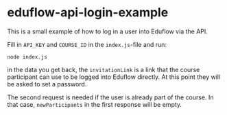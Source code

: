 eduflow-api-login-example
=========================
This is a small example of how to log in a user into Eduflow via the API.

Fill in `API_KEY` and `COURSE_ID` in the `index.js`-file and run:

    node index.js

in the data you get back, the `invitationLink` is a link that the course
participant can use to be logged into Eduflow directly.
At this point they will be asked to set a password.

The second request is needed if the user is already part of the course.
In that case, `newParticipants` in the first response will be empty.